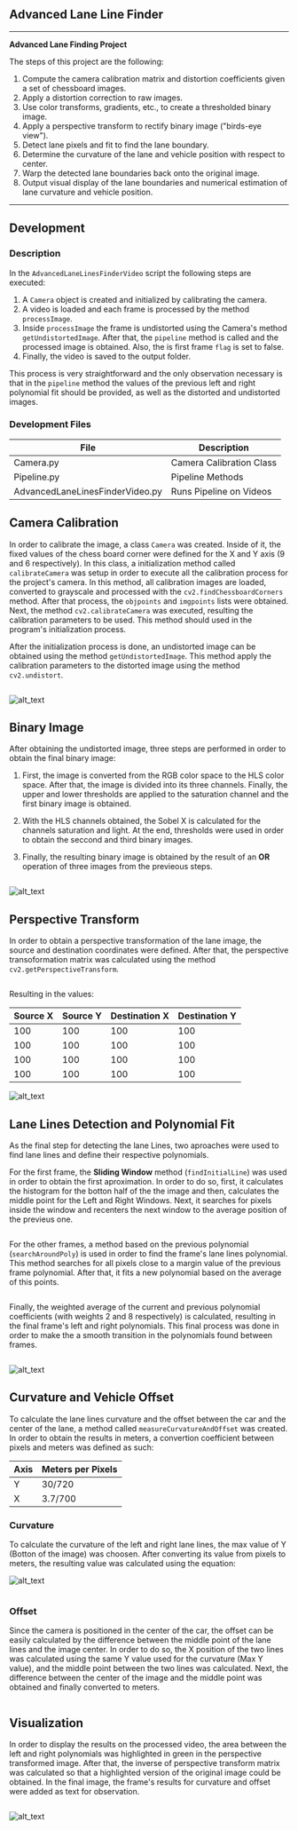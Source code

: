 ## **Advanced Lane Line Finder**


---

**Advanced Lane Finding Project**

The steps of this project are the following:

1. Compute the camera calibration matrix and distortion coefficients given a set of chessboard images.
1. Apply a distortion correction to raw images.
1. Use color transforms, gradients, etc., to create a thresholded binary image.
1. Apply a perspective transform to rectify binary image ("birds-eye view").
1. Detect lane pixels and fit to find the lane boundary.
1. Determine the curvature of the lane and vehicle position with respect to center.
1. Warp the detected lane boundaries back onto the original image.
1. Output visual display of the lane boundaries and numerical estimation of lane curvature and vehicle position.

[//]: # (Image References)

[image1]: .report_images/distundist.png "Camera Calibration"
[image2]: .report_images/binary.jpeg "Binary Image"
[image3]: ./report_images/birdview.png "Bird view"
[image4]: ./report_images/gotLines.png "Lane Lines"
[image5]: ./report_images/equation.png "Curvature Equation"
[image6]: ./report_images/final.png "Final Result"


[video1]: .test_videos_output/project_video.mp4 "Video"

---

## **Development**

### **Description**

In the `AdvancedLaneLinesFinderVideo` script the following steps are executed:

1. A `Camera` object is created and initialized by calibrating the camera.
1. A video is loaded and each frame is processed by the method `processImage`.
1. Inside `processImage` the frame is undistorted using the Camera's method `getUndistortedImage`. After that, the `pipeline` method is called and the processed image is obtained. Also, the is first frame `flag` is set to false.
1. Finally, the video is saved to the output folder.

This process is very straightforward and the only observation necessary is that in the `pipeline` method the values of the previous left and right polynomial fit should be provided, as well as the distorted and undistorted images.

### **Development Files**

| File | Description |
| ------ | ------ |
| Camera.py | Camera Calibration Class |
| Pipeline.py | Pipeline Methods | 
| AdvancedLaneLinesFinderVideo.py | Runs Pipeline on Videos | 



## **Camera Calibration**

In order to calibrate the image, a class `Camera` was created. Inside of it, the fixed values of the chess board corner were defined for the X and Y axis (9 and 6 respectively). In this class, a initialization method called `calibrateCamera` was setup in order to execute all the calibration process for the project's camera. In this method, all calibration images are loaded, converted to grayscale and processed with the `cv2.findChessboardCorners` method. After that process, the `objpoints` and `imgpoints` lists were obtained. Next, the method `cv2.calibrateCamera` was executed, resulting the calibration parameters to be used. This method should used in the program's initialization process.

After the initialization process is done, an undistorted image can be obtained using the method `getUndistortedImage`. This method apply the calibration parameters to the distorted image using the method `cv2.undistort`.

```python

```

![alt_text][image1] 


## **Binary Image**

After obtaining the undistorted image, three steps are performed in order to obtain the final binary image:

1. First, the image is converted from the RGB color space to the HLS color space. After that, the image is divided into its three channels. Finally, the upper and lower thresholds are applied to the saturation channel and the first binary image is obtained.

1. With the HLS channels obtained, the Sobel X is calculated for the channels saturation and light. At the end, thresholds were used in order to obtain the seccond and third binary images.

1. Finally, the resulting binary image is obtained by the result of an **OR** operation of three images from the previeous steps.

```python

```

![alt_text][image2]

## **Perspective Transform**

In order to obtain a perspective transformation of the lane image, the source and destination coordinates were defined. After that, the perspective transoformation matrix was calculated using the method `cv2.getPerspectiveTransform`.

```python

```

Resulting in the values:

| Source X | Source Y | Destination X | Destination Y |
| -------- | -------- | ------------- | ------------- |
| 100 | 100 | 100 | 100 |
| 100 | 100 | 100 | 100 |
| 100 | 100 | 100 | 100 |
| 100 | 100 | 100 | 100 |

![alt_text][image3]


## **Lane Lines Detection and Polynomial Fit**

As the final step for detecting the lane Lines, two aproaches were used to find lane lines and define their respective polynomials.

For the first frame, the **Sliding Window** method (`findInitialLine`) was used in order to obtain the first aproximation. In order to do so, first, it calculates the histogram for the botton half of the the image and then, calculates the middle point for the Left and Right Windows. Next, it searches for pixels inside the window and recenters the next window to the average position of the previeus one.

```python

```

For the other frames, a method based on the previous polynomial (`searchAroundPoly`) is used in order to find the frame's lane lines polynomial. This method searches for all pixels close to a margin value of the previous frame polynomial. After that, it fits a new polynomial based on the average of this points.

```python

```

Finally, the weighted average of the current and previous polynomial coefficients (with weights 2 and 8 respectively) is calculated, resulting in the final frame's left and right polynomials. This final process was done in order to make the a smooth transition in the polynomials found between frames.


```python

```

![alt_text][image4]

## **Curvature and Vehicle Offset**

To calculate the lane lines curvature and the offset between the car and the center of the lane, a method called `measureCurvatureAndOffset` was created. In order to obtain the results in meters, a convertion coefficient between pixels and meters was defined as such:

|Axis|Meters per Pixels|
|----|-----------------|
| Y  | 30/720          |
| X  | 3.7/700         |


### Curvature

To calculate the curvature of the left and right lane lines, the max value of Y (Botton of the image) was choosen. After converting its value from pixels to meters, the resulting value was calculated using the equation:

![alt_text][image5]

```python

```

### Offset

Since the camera is positioned in the center of the car, the offset can be easily calculated by the difference between the middle point of the lane lines and the image center. In order to do so, the X position of the two lines was calculated using the same Y value used for the curvature (Max Y value), and the middle point between the two lines was calculated. Next, the difference between the center of the image and the middle point was obtained and finally converted to meters.

```python

```



## **Visualization**

In order to display the results on the processed video, the area between the left and right polynomials was highlighted in green in the perspective transformed image. After that, the inverse of perspective transform matrix was calculated so that a highlighted version of the original image could be obtained. In the final image, the frame's results for curvature and offset were added as text for observation.


```python

```

![alt_text][image6]
